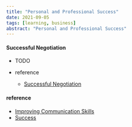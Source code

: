 ```yaml
---
title: "Personal and Professional Success"
date: 2021-09-05
tags: [learning, business]
abstract: "Personal and Professional Success"
---
```


#### Successful Negotiation  
* TODO 

* reference  
    - [Successful Negotiation](https://www.coursera.org/learn/negotiation-skills/home/info)  

#### reference
* [Improving Communication Skills](https://www.coursera.org/learn/wharton-communication-skills/home/week/1)  
* [Success](https://www.coursera.org/learn/wharton-success/home/info)
